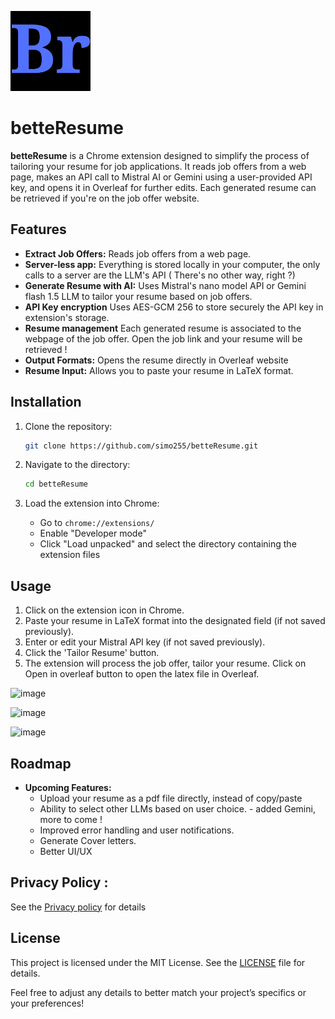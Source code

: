 ![image](https://github.com/simo255/betteResume/blob/main/icons/icon128.png)

# betteResume

**betteResume** is a Chrome extension designed to simplify the process of tailoring your resume for job applications. It reads job offers from a web page, makes an API call to Mistral AI or Gemini using a user-provided API key, and opens it in Overleaf for further edits. Each generated resume can be retrieved if you're on the job offer website.

## Features

- **Extract Job Offers:** Reads job offers from a web page.
- **Server-less app:** Everything is stored locally in your computer, the only calls to a server are the LLM's API ( There's no other way, right ?)
- **Generate Resume with AI:** Uses Mistral's nano model API or Gemini flash 1.5 LLM to tailor your resume based on job offers.
- **API Key encryption** Uses AES-GCM 256 to store securely the API key in extension's storage.
- **Resume management** Each generated resume is associated to the webpage of the job offer. Open the job link and your resume will be retrieved !
- **Output Formats:** Opens the resume directly in Overleaf website
- **Resume Input:** Allows you to paste your resume in LaTeX format.

## Installation

1. Clone the repository:

    ```bash
    git clone https://github.com/simo255/betteResume.git
    ```

2. Navigate to the directory:

    ```bash
    cd betteResume
    ```

3. Load the extension into Chrome:
   - Go to `chrome://extensions/`
   - Enable "Developer mode"
   - Click "Load unpacked" and select the directory containing the extension files



## Usage

1. Click on the extension icon in Chrome.
2. Paste your resume in LaTeX format into the designated field (if not saved previously).
3. Enter or edit your Mistral API key (if not saved previously).
4. Click the 'Tailor Resume' button.
5. The extension will process the job offer, tailor your resume. Click on Open in overleaf button to open the latex file in Overleaf.

![image](https://github.com/user-attachments/assets/8ed7861e-1d18-4bce-8b14-78103cbc0a0e)

![image](https://github.com/user-attachments/assets/729b5dc1-3a61-44e6-85c7-123d38ff978f)

![image](https://github.com/user-attachments/assets/ef713fa9-f24e-4c0c-afdb-dfdb2a10bfc8)






## Roadmap

- **Upcoming Features:**
  - Upload your resume as a pdf file directly, instead of copy/paste
  - Ability to select other LLMs based on user choice. - added Gemini, more to come !
  - Improved error handling and user notifications.
  - Generate Cover letters.
  - Better UI/UX
 
## Privacy Policy : 

See the [Privacy policy](https://github.com/simo255/betteResume/blob/main/privacy_policy.md) for details

## License

This project is licensed under the MIT License. See the [LICENSE](LICENSE) file for details.


Feel free to adjust any details to better match your project’s specifics or your preferences!
